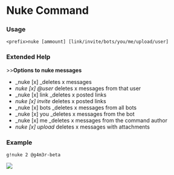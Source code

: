 # Nuke Command 

### Usage 

```
<prefix>nuke [ammount] [link/invite/bots/you/me/upload/user]
```

### Extended Help 

&gt;&gt;**Options to nuke messages**

* _nuke \[x\] _deletes x messages
* _nuke \[x\] @user_ deletes x messages from that user 
* _nuke \[x\] link _deletes x posted links 
* _nuke \[x\] invite_ deletes x posted links 
* _nuke \[x\] bots _deletes x messages from  all bots
* _nuke \[x\] you _deletes x messages from the bot
* _nuke \[x\] me _deletes x messages from the command author 
* _nuke \[x\] upload_ deletes x messages with attachments 

### Example 

```
g!nuke 2 @g4m3r-beta
```

![](https://media.discordapp.net/attachments/282295514727448587/359015554868183042/image.png?width=1026&height=200)



